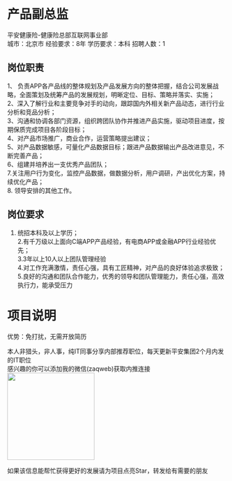 # 产品副总监
平安健康险-健康险总部互联网事业部  
城市：北京市 经验要求：8年 学历要求：本科  招聘人数：1

## 岗位职责
1、 负责APP各产品线的整体规划及产品发展方向的整体把握，结合公司发展战略，全面策划及统筹产品的发展规划，明晰定位、目标、策略并落实、实施；    
2、深入了解行业和主要竞争对手的动向，跟踪国内外相关新产品动态，进行行业分析和竞品分析；   
3、沟通和协调各部门资源，组织跨团队协作并推进产品实施，驱动项目进度，按期保质完成项目各阶段目标；   
4、对产品市场推广，商业合作，运营策略提出建议；    
5、对产品数据敏感，可量化产品数据目标；跟进产品数据输出产品改进意见，不断完善产品；    
6、组建并培养出一支优秀产品团队；   
7.关注用户行为变化，监控产品数据，做数据分析，用户调研，产出优化方案，持续优化产品；   
8. 领导安排的其他工作。

## 岗位要求
1. 统招本科及以上学历；   
2.有千万级以上面向C端APP产品经验，有电商APP或金融APP行业经验优先；   
3.3年以上10人以上团队管理经验   
4.对工作充满激情，责任心强，具有工匠精神，对产品的良好体验追求极致； 5.良好的沟通和团队合作能力，优秀的领导和团队管理能力，责任心强，高效执行力，能承受压力

# 项目说明

优势：免打扰，无需开放简历

本人非猎头，非人事，纯IT同事分享内部推荐职位，每天更新平安集团2个月内发的IT职位  
感兴趣的你可以添加我的微信(zaqweb)获取内推连接  
<img src="https://github.com/zaqweb/PA-IT-JOBS/blob/master/WechatICode.jpeg"  height="200" width="200">

如果该信息能帮忙获得更好的发展请为项目点亮Star，转发给有需要的朋友




